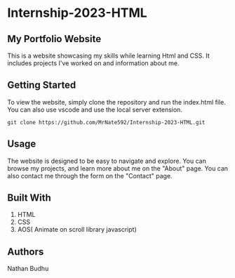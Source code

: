 # Internship-2023-HTML

## My Portfolio Website
This is a website showcasing my skills while learning Html and CSS. It includes projects I've worked on and information about me.

##  Getting Started
To view the website, simply clone the repository and run the index.html file. You can also use vscode and use the local server extension.

``git clone https://github.com/MrNate592/Internship-2023-HTML.git``

##  Usage
The website is designed to be easy to navigate and explore. You can browse my projects, and learn more about me on the "About" page. You can also contact me through the form on the "Contact" page.

## Built With
1. HTML
2. CSS
3. AOS( Animate on scroll library javascript)

## Authors
Nathan Budhu



